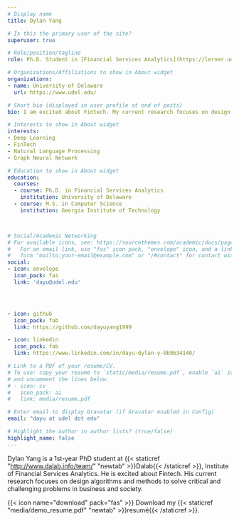 ```yaml
---
# Display name
title: Dylan Yang

# Is this the primary user of the site?
superuser: true

# Role/position/tagline
role: Ph.D. Student in [Financial Services Analytics](https://lerner.udel.edu/programs/phd-programs/financial-services-analytics-phd/)

# Organizations/Affiliations to show in About widget
organizations:
- name: University of Delaware
  url: https://www.udel.edu/

# Short bio (displayed in user profile at end of posts)
bio: I am excited about Fintech. My current research focuses on design algorithms and methods to solve critical and challenging problems in business and society. 

# Interests to show in About widget
interests:
- Deep Learning
- FinTech
- Natural Language Processing
- Graph Neural Network

# Education to show in About widget
education:
  courses:
  - course: Ph.D. in Financial Services Analytics 
    institution: University of Delaware
  - course: M.S. in Computer Science
    institution: Georgia Institute of Technology



# Social/Academic Networking
# For available icons, see: https://sourcethemes.com/academic/docs/page-builder/#icons
#   For an email link, use "fas" icon pack, "envelope" icon, and a link in the
#   form "mailto:your-email@example.com" or "/#contact" for contact widget.
social:
- icon: envelope
  icon_pack: fas
  link: 'dayu@udel.edu'




- icon: github
  icon_pack: fab
  link: https://github.com/dayuyang1999

- icon: linkedin
  icon_pack: fab
  link: https://www.linkedin.com/in/dayu-dylan-y-0b9634140/

# Link to a PDF of your resume/CV.
# To use: copy your resume to `static/media/resume.pdf`, enable `ai` icons in `params.toml`, 
# and uncomment the lines below.
# - icon: cv
#   icon_pack: ai
#   link: media/resume.pdf

# Enter email to display Gravatar (if Gravatar enabled in Config)
email: "dayu at udel dot edu"

# Highlight the author in author lists? (true/false)
highlight_name: false
---
```


Dylan Yang is a 1st-year PhD student at {{< staticref "http://www.dalab.info/team/" "newtab" >}}Dalab{{< /staticref >}}, Institute of Financial Services Analytics. He is excited about Fintech. His current research focuses on design algorithms and methods to solve critical and challenging problems in business and society.

{{< icon name="download" pack="fas" >}} Download my {{< staticref "media/demo_resume.pdf" "newtab" >}}resumé{{< /staticref >}}.
